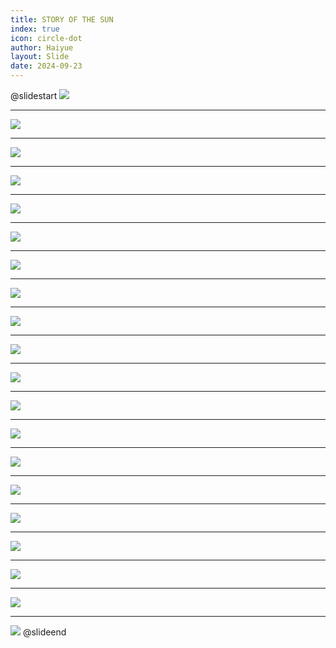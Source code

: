 ```yaml
---
title: STORY OF THE SUN
index: true
icon: circle-dot
author: Haiyue
layout: Slide
date: 2024-09-23
---
```

 
@slidestart
![](https://raw.githubusercontent.com/yclord/reading/refs/heads/master/english/Level-M/STORY%20OF%20THE%20SUN/001.webp)

---

![](https://raw.githubusercontent.com/yclord/reading/refs/heads/master/english/Level-M/STORY%20OF%20THE%20SUN/002.webp)

---

![](https://raw.githubusercontent.com/yclord/reading/refs/heads/master/english/Level-M/STORY%20OF%20THE%20SUN/003.webp)

---

![](https://raw.githubusercontent.com/yclord/reading/refs/heads/master/english/Level-M/STORY%20OF%20THE%20SUN/004.webp)

---

![](https://raw.githubusercontent.com/yclord/reading/refs/heads/master/english/Level-M/STORY%20OF%20THE%20SUN/005.webp)

---

![](https://raw.githubusercontent.com/yclord/reading/refs/heads/master/english/Level-M/STORY%20OF%20THE%20SUN/006.webp)

---

![](https://raw.githubusercontent.com/yclord/reading/refs/heads/master/english/Level-M/STORY%20OF%20THE%20SUN/007.webp)

---

![](https://raw.githubusercontent.com/yclord/reading/refs/heads/master/english/Level-M/STORY%20OF%20THE%20SUN/008.webp)

---

![](https://raw.githubusercontent.com/yclord/reading/refs/heads/master/english/Level-M/STORY%20OF%20THE%20SUN/009.webp)

---

![](https://raw.githubusercontent.com/yclord/reading/refs/heads/master/english/Level-M/STORY%20OF%20THE%20SUN/010.webp)

---

![](https://raw.githubusercontent.com/yclord/reading/refs/heads/master/english/Level-M/STORY%20OF%20THE%20SUN/011.webp)

---

![](https://raw.githubusercontent.com/yclord/reading/refs/heads/master/english/Level-M/STORY%20OF%20THE%20SUN/012.webp)

---

![](https://raw.githubusercontent.com/yclord/reading/refs/heads/master/english/Level-M/STORY%20OF%20THE%20SUN/013.webp)

---

![](https://raw.githubusercontent.com/yclord/reading/refs/heads/master/english/Level-M/STORY%20OF%20THE%20SUN/014.webp)

---

![](https://raw.githubusercontent.com/yclord/reading/refs/heads/master/english/Level-M/STORY%20OF%20THE%20SUN/015.webp)

---

![](https://raw.githubusercontent.com/yclord/reading/refs/heads/master/english/Level-M/STORY%20OF%20THE%20SUN/016.webp)

---

![](https://raw.githubusercontent.com/yclord/reading/refs/heads/master/english/Level-M/STORY%20OF%20THE%20SUN/017.webp)

---

![](https://raw.githubusercontent.com/yclord/reading/refs/heads/master/english/Level-M/STORY%20OF%20THE%20SUN/018.webp)

---

![](https://raw.githubusercontent.com/yclord/reading/refs/heads/master/english/Level-M/STORY%20OF%20THE%20SUN/019.webp)

---

![](https://raw.githubusercontent.com/yclord/reading/refs/heads/master/english/Level-M/STORY%20OF%20THE%20SUN/020.webp)
@slideend